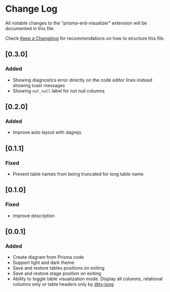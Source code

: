 # Change Log

All notable changes to the "prisma-erd-visualizer" extension will be documented in this file.

Check [Keep a Changelog](http://keepachangelog.com/) for recommendations on how to structure this file.

## [0.3.0]

### Added

- Showing diagnostics error directly on the code editor lines instead showing toast messages
- Showing `not_null` label for not null columns

## [0.2.0]

### Added

- Improve auto layout with dagrejs

## [0.1.1]

### Fixed

- Prevent table names from being truncated for long table name

## [0.1.0]

### Fixed

- Improve description

## [0.0.1]

### Added

- Create diagram from Prisma code
- Support light and dark theme
- Save and restore tables positions on exiting
- Save and restore stage position on exiting
- Ability to toggle table visualization mode. Display all columns, relational columns only or table headers only by [@tv-long](https://github.com/tv-long)
